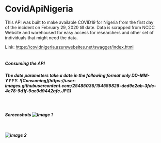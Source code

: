 # CovidApiNigeria
 
This API was built to make available COVID19 for Nigeria from the first day of the incident on February 29, 2020 till date. Data is scrapped from NCDC Website and warehoused for easy access for researchers and other set of individuals that might need the data.


Link: https://covidnigeria.azurewebsites.net/swagger/index.html <br /><br />

<h5>Consuming the API<h5>
 The date parameters take a date in the following format only DD-MM-YYYY.
 ![Consuming](https://user-images.githubusercontent.com/25485036/154559828-ded9e2ab-3fdc-4e78-9d1f-9ac9d9442afc.JPG)

 <br /><br />
 
Screenshots
![Image 1](https://user-images.githubusercontent.com/25485036/154557928-70bc6819-a580-4a32-9cd9-dee124e35143.JPG)
<br /><br /><br /><br />
![Image 2](https://user-images.githubusercontent.com/25485036/154557931-8b4c069b-33f8-42cb-a993-e7c3d621ac38.JPG)
